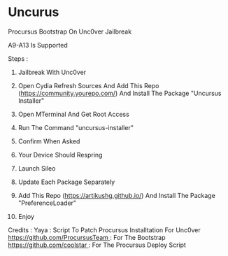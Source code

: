 # Uncurus
Procursus Bootstrap On Unc0ver Jailbreak

A9-A13 Is Supported


Steps :

1) Jailbreak With Unc0ver

2) Open Cydia Refresh Sources And Add This Repo (https://community.yourepo.com/) And Install The Package "Uncursus Installer"

3) Open MTerminal And Get Root Access

4) Run The Command "uncursus-installer"

5) Confirm When Asked

6) Your Device Should Respring

7) Launch Sileo

8) Update Each Package Separately

9) Add This Repo (https://artikushg.github.io/) And Install The Package "PreferenceLoader"

10) Enjoy



Credits :
Yaya : Script To Patch Procursus Installtation For Unc0ver
https://github.com/ProcursusTeam : For The Bootstrap
https://github.com/coolstar : For The Procursus Deploy Script
